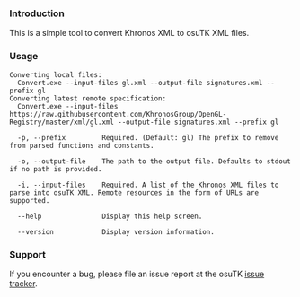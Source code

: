﻿### Introduction

This is a simple tool to convert Khronos XML to osuTK XML files.

### Usage
```
Converting local files:
  Convert.exe --input-files gl.xml --output-file signatures.xml --prefix gl
Converting latest remote specification:
  Convert.exe --input-files https://raw.githubusercontent.com/KhronosGroup/OpenGL-Registry/master/xml/gl.xml --output-file signatures.xml --prefix gl

  -p, --prefix         Required. (Default: gl) The prefix to remove from parsed functions and constants.

  -o, --output-file    The path to the output file. Defaults to stdout if no path is provided.

  -i, --input-files    Required. A list of the Khronos XML files to parse into osuTK XML. Remote resources in the form of URLs are supported.

  --help               Display this help screen.

  --version            Display version information.
```
### Support

If you encounter a bug, please file an issue report at the osuTK [issue tracker](http://github.com/opentk/opentk/issues).
